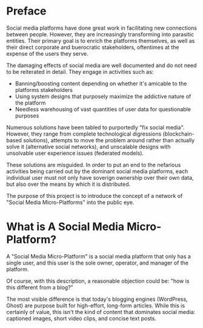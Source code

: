
# Preface

Social media platforms have done great work in facilitating new connections between people. However, they are increasingly transforming into parasitic entities. Their primary goal is to enrich the platforms themselves, as well as their direct corporate and buerocratic stakeholders, oftentimes at the expense of the users they serve.

The damaging effects of social media are well documented and do not need to be reiterated in detail. They engage in activities such as:

- Banning/boosting content depending on whether it's amicable to the platforms stakeholders
- Using system designs that purposely maximize the addictive nature of the platform
- Needless warehousing of vast quantities of user data for questionable purposes

Numerous solutions have been tabled to purportedly "fix social media". However, they range from complete technological digressions (blockchain-based solutions), attempts to move the problem around rather than actually solve it (alternative social networks), and unscalable designs with unsolvable user experience issues (federated models).

These solutions are misguided. In order to put an end to the nefarious activities being carried out by the dominant social media platforms, each individual user must not only have soverign ownership over their own data, but also over the means by which it is distributed.

The purpose of this project is to introduce the concept of a network of "Social Media Micro-Platforms" into the public eye.

# What is A Social Media Micro-Platform?

A "Social Media Micro-Platform" is a social media platform that only has a single user, and this user is the sole owner, operator, and manager of the platform.

Of course, with this description, a reasonable objection could be: "how is this different from a blog?"

The most visible difference is that today's blogging engines (WordPress, Ghost) are purpose built for high-effort, long-form articles. While this is certainly of value, this isn't the kind of content that dominates social media: captioned images, short video clips, and concise text posts.



